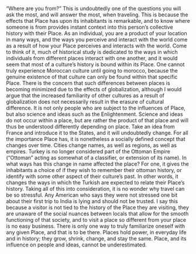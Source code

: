 “Where are you from?” This is undoubtedly one of the questions you will ask the most, and will answer the most, when traveling. This is because the effects that Place has upon its inhabitants is remarkable, and to know where someone is from provides instant context into this person’s collective history with their Place. As an individual, you are a product of your location in many ways, and the ways you perceive and interact with the world come as a result of how your Place perceives and interacts with the world. Come to think of it, much of historical study is dedicated to the ways in which individuals from different places interact with one another, and it would seem that most of a culture’s history is bound within its Place. One cannot truly experience Moroccan culture until going to morocco, because the genuine existence of that culture can only be found within that specific Place. There is the concern that such differences between places is becoming minimized due to the effects of globalization, although I would argue that the increased familiarity of other cultures as a result of globalization does not necessarily result in the erasure of cultural difference. 
It is not only people who are subject to the influences of Place, but also science and ideas such as the Enlightenment. Science and ideas do not occur within a place, but are rather the product of that place and will thus be understood differently depending on place. Take an idea from France and introduce it to the States, and it will undoubtedly change. 
For all the importance Place has, it is nonetheless a socially defined concept that changes over time. Cities change names, as well as regions, as well as empires. Turkey is no longer considered part of the Ottoman Empire (“Ottoman” acting as somewhat of a classifier, or extension of its name). In what ways has this change in name affected the place? For one, it gives the inhabitants a choice of if they wish to remember their ottoman history, or identify with some other aspect of their culture’s past. In other words, it changes the ways in which the Turkish are expected to relate their Place’s history. 
Taking all of this into consideration, it is no wonder why travel can be so stressful. Any American who says they were not stressed one bit about their first trip to India is lying and should not be trusted. I say this because a visitor is not tied to the history of the Place they are visiting, they are unaware of the social nuances between locals that allow for the smooth functioning of that society, and to visit a place so different from your place is no easy business. There is only one way to truly familiarize oneself with any given Place, and that is to be there. Places hold power, in everyday life and in history; they grow, shrink, change, and stay the same. Place, and its influence on people and ideas, cannot be underestimated.
